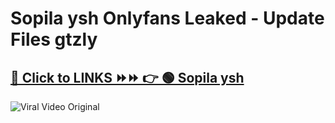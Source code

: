 
 # Sopila ysh Onlyfans Leaked - Update Files gtzly

## <h2><a href="https://clipsfans.com/Sopila_ysh&ref=git">🔗 Click to LINKS ⏩⏩ 👉 🟢 Sopila ysh </a></h2>

<a href="https://clipsfans.com/Sopila_ysh&ref=git" rel="nofollow" data-target="animated-image.originalLink"><img src="https://i.ibb.co.com/xMMVF88/686577567.gif" alt="Viral Video Original" style="max-width: 100%; display: inline-block;" data-target="animated-image.originalImage"></a>

